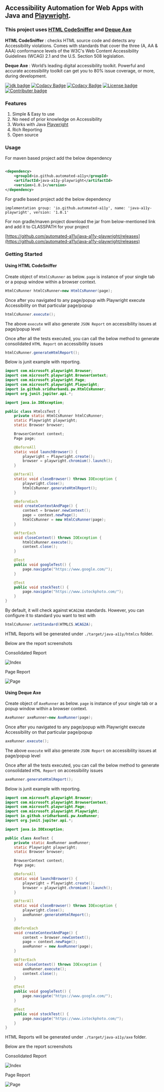 ## Accessibility Automation for Web Apps with Java and [Playwright](https://playwright.dev/).

### This project uses [HTML CodeSniffer](https://squizlabs.github.io/HTML_CodeSniffer/) and [Deque Axe](https://www.deque.com/)

**HTML CodeSniffer** : checks HTML source code and detects any Accessibility violations. Comes with standards that cover
the three (A, AA & AAA) conformance levels of the W3C's Web Content Accessibility Guidelines (WCAG) 2.1 and the U.S.
Section 508 legislation.

**Deque Axe** : World’s leading digital accessibility toolkit. Powerful and accurate accessibility toolkit can get you
to 80% issue coverage, or more, during development.

[![jdk badge](https://img.shields.io/badge/jdk-8-green.svg)](http://www.oracle.com/technetwork/java/javase/downloads/index.html)
[![Codacy Badge](https://app.codacy.com/project/badge/Grade/14bf5ccecfb74e7b8a1e4dda85241e32)](https://www.codacy.com/gh/automated-a11y/java-a11y-playwright/dashboard?utm_source=github.com&amp;utm_medium=referral&amp;utm_content=automated-a11y/java-a11y-playwright&amp;utm_campaign=Badge_Grade)
[![Codacy Badge](https://app.codacy.com/project/badge/Coverage/14bf5ccecfb74e7b8a1e4dda85241e32)](https://www.codacy.com/gh/automated-a11y/java-a11y-playwright/dashboard?utm_source=github.com&utm_medium=referral&utm_content=automated-a11y/java-a11y-playwright&utm_campaign=Badge_Coverage)
[![License badge](https://img.shields.io/badge/license-MIT-blue.svg)](https://opensource.org/licenses/MIT)
[![Contributer badge](https://img.shields.io/github/contributors/automated-a11y/java-a11y-playwright.svg)](https://github.com/automated-a11y/java-a11y-playwright/graphs/contributors)

### Features

1. Simple & Easy to use
2. No need of prior knowledge on Accessibility
3. Works with Java [Playwright](https://playwright.dev/)
4. Rich Reporting
5. Open source

### Usage

For maven based project add the below dependency

```xml

<dependency>
    <groupId>io.github.automated-a11y</groupId>
    <artifactId>java-a11y-playwright</artifactId>
    <version>1.0.1</version>
</dependency>
```

For gradle based project add the below dependency

```
implementation group: 'io.github.automated-a11y', name: 'java-a11y-playwright', version: '1.0.1'
```

For non gradle/maven project download the jar from below-mentioned link and add it to CLASSPATH for your project

[https://github.com/automated-a11y/java-a11y-playwright/releases](https://github.com/automated-a11y/java-a11y-playwright/releases)

### Getting Started

#### Using HTML CodeSniffer

Create object of `HtmlCsRunner` as below. `page` is instance of your single tab or a popup window within a browser
context.

```java
HtmlCsRunner htmlCsRunner=new HtmlCsRunner(page);
```

Once after you navigated to any page/popup with Playwright execute Accessibility on that particular page/popup

```java
htmlCsRunner.execute();
```

The above `execute` will also generate `JSON Report` on accessibility issues at page/popup level

Once after all the tests executed, you can call the below method to generate consolidated `HTML Report` on accessibility
issues

```java
htmlCsRunner.generateHtmlReport();
```

Below is junit example with reporting.

```java
import com.microsoft.playwright.Browser;
import com.microsoft.playwright.BrowserContext;
import com.microsoft.playwright.Page;
import com.microsoft.playwright.Playwright;
import io.github.sridharbandi.pw.HtmlCsRunner;
import org.junit.jupiter.api.*;

import java.io.IOException;

public class HtmlcsTest {
    private static HtmlCsRunner htmlCsRunner;
    static Playwright playwright;
    static Browser browser;

    BrowserContext context;
    Page page;

    @BeforeAll
    static void launchBrowser() {
        playwright = Playwright.create();
        browser = playwright.chromium().launch();
    }

    @AfterAll
    static void closeBrowser() throws IOException {
        playwright.close();
        htmlCsRunner.generateHtmlReport();
    }

    @BeforeEach
    void createContextAndPage() {
        context = browser.newContext();
        page = context.newPage();
        htmlCsRunner = new HtmlCsRunner(page);
    }

    @AfterEach
    void closeContext() throws IOException {
        htmlCsRunner.execute();
        context.close();
    }

    @Test
    public void googleTest() {
        page.navigate("https://www.google.com/");
    }

    @Test
    public void stockTest() {
        page.navigate("https://www.istockphoto.com/");
    }
}
```

By default, it will check against `WCAG2AA` standards. However, you can configure it to standard you want to test with

```java
htmlCsRunner.setStandard(HTMLCS.WCAG2A);
```

HTML Reports will be generated under `./target/java-a11y/htmlcs` folder.

Below are the report screenshots

Consolidated Report

![Index](/readme/htmlcs_index.png)

Page Report

![Page](/readme/htmlcs_page.png)

#### Using Deque Axe

Create object of `AxeRunner` as below. `page` is instance of your single tab or a popup window within a browser context.

```java
AxeRunner axeRunner=new AxeRunner(page);
```

Once after you navigated to any page/popup with Playwright execute Accessibility on that particular page/popup

```java
axeRunner.execute();
```

The above `execute` will also generate `JSON Report` on accessibility issues at page/popup level

Once after all the tests executed, you can call the below method to generate consolidated `HTML Report` on accessibility
issues

```java
axeRunner.generateHtmlReport();
```

Below is junit example with reporting.

```java
import com.microsoft.playwright.Browser;
import com.microsoft.playwright.BrowserContext;
import com.microsoft.playwright.Page;
import com.microsoft.playwright.Playwright;
import io.github.sridharbandi.pw.AxeRunner;
import org.junit.jupiter.api.*;

import java.io.IOException;

public class AxeTest {
    private static AxeRunner axeRunner;
    static Playwright playwright;
    static Browser browser;

    BrowserContext context;
    Page page;

    @BeforeAll
    static void launchBrowser() {
        playwright = Playwright.create();
        browser = playwright.chromium().launch();
    }

    @AfterAll
    static void closeBrowser() throws IOException {
        playwright.close();
        axeRunner.generateHtmlReport();
    }

    @BeforeEach
    void createContextAndPage() {
        context = browser.newContext();
        page = context.newPage();
        axeRunner = new AxeRunner(page);
    }

    @AfterEach
    void closeContext() throws IOException {
        axeRunner.execute();
        context.close();
    }

    @Test
    public void googleTest() {
        page.navigate("https://www.google.com/");
    }

    @Test
    public void stockTest() {
        page.navigate("https://www.istockphoto.com/");
    }
}
```

HTML Reports will be generated under `./target/java-a11y/axe` folder.

Below are the report screenshots

Consolidated Report

![Index](/readme/axe_index.png)

Page Report

![Page](/readme/axe_page.png)
